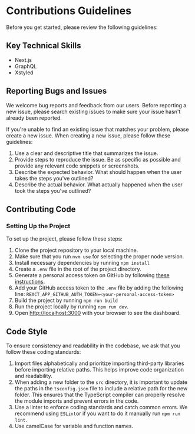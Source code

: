# Contributions Guidelines

Before you get started, please review the following guidelines:

## Key Technical Skills

- Next.js
- GraphQL
- Xstyled

## Reporting Bugs and Issues

We welcome bug reports and feedback from our users. Before reporting a new issue, please search existing issues to make sure your issue hasn't already been reported.

If you're unable to find an existing issue that matches your problem, please create a new issue. When creating a new issue, please follow these guidelines:

1. Use a clear and descriptive title that summarizes the issue.
2. Provide steps to reproduce the issue. Be as specific as possible and provide any relevant code snippets or screenshots.
3. Describe the expected behavior. What should happen when the user takes the steps you've outlined?
4. Describe the actual behavior. What actually happened when the user took the steps you've outlined?

## Contributing Code

### Setting Up the Project

To set up the project, please follow these steps:

1. Clone the project repository to your local machine.
2. Make sure that you run `nvm use` for selecting the proper node version.
3. Install necessary dependencies by running `npm install`
4. Create a `.env` file in the root of the project directory.
5. Generate a personal access token on GitHub by following [these instructions](https://docs.github.com/en/authentication/keeping-your-account-and-data-secure/creating-a-personal-access-token).
6. Add your GitHub access token to the `.env` file by adding the following line: `REACT_APP_GITHUB_AUTH_TOKEN=<your-personal-access-token>`
7. Build the project by running `npm run build`
8. Run the project locally by running `npm run dev`.
9. Open [http://localhost:3000](http://localhost:3000/) with your browser to see the dashboard.

## Code Style

To ensure consistency and readability in the codebase, we ask that you follow these coding standards:

1. Import files alphabetically and prioritize importing third-party libraries before importing relative paths. This helps improve code organization and readability.
2. When adding a new folder to the `src` directory, it is important to update the paths in the `tsconfig.json` file to include a relative path for the new folder. This ensures that the TypeScript compiler can properly resolve the module imports and prevent errors in the code.
3. Use a linter to enforce coding standards and catch common errors. We recommend using `ESLint`or if you want to do it manually run `npm run lint`.
4. Use camelCase for variable and function names.